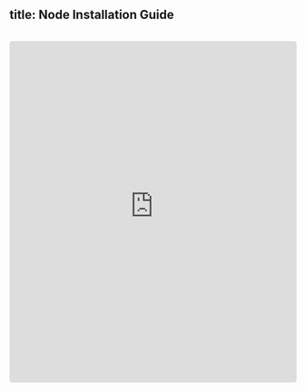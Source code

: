 title: Node Installation Guide
---
<iframe 
  src="https://esg-publisher.readthedocs.io/en/stable/intro.html" 
  width="100%" 
  height="600px" 
  frameborder="0"
  style="border:1px solid #ddd; border-radius:4px; margin:1rem 0;"
  loading="lazy"
></iframe>